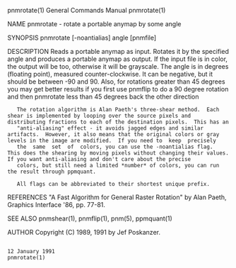 pnmrotate(1)                                                                             General Commands Manual                                                                             pnmrotate(1)

NAME
       pnmrotate - rotate a portable anymap by some angle

SYNOPSIS
       pnmrotate [-noantialias] angle [pnmfile]

DESCRIPTION
       Reads  a  portable  anymap  as  input.   Rotates  it by the specified angle and produces a portable anymap as output.  If the input file is in color, the output will be too, otherwise it will be
       grayscale.  The angle is in degrees (floating point), measured counter-clockwise.  It can be negative, but it should be between -90 and 90.  Also, for rotations greater than 45 degrees  you  may
       get better results if you first use pnmflip to do a 90 degree rotation and then pnmrotate less than 45 degrees back the other direction

       The rotation algorithm is Alan Paeth's three-shear method.  Each shear is implemented by looping over the source pixels and distributing fractions to each of the destination pixels.  This has an
       "anti-aliasing" effect - it avoids jagged edges and similar artifacts.  However, it also means that the original colors or gray levels in the image are modified.  If you need to  keep  precisely
       the  same  set  of  colors, you can use the -noantialias flag.  This does the shearing by moving pixels without changing their values.  If you want anti-aliasing and don't care about the precise
       colors, but still need a limited *number* of colors, you can run the result through ppmquant.

       All flags can be abbreviated to their shortest unique prefix.

REFERENCES
       "A Fast Algorithm for General Raster Rotation" by Alan Paeth, Graphics Interface '86, pp. 77-81.

SEE ALSO
       pnmshear(1), pnmflip(1), pnm(5), ppmquant(1)

AUTHOR
       Copyright (C) 1989, 1991 by Jef Poskanzer.

                                                                                             12 January 1991                                                                                 pnmrotate(1)
